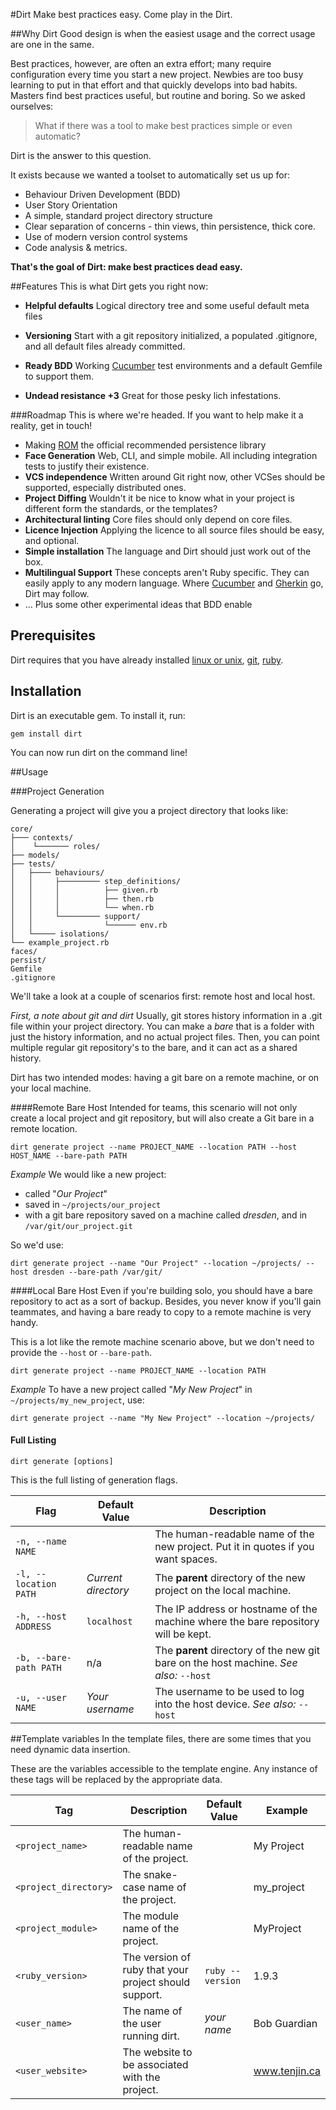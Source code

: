 #Dirt
Make best practices easy. Come play in the Dirt.

##Why Dirt
Good design is when the easiest usage and the correct usage are one in the same. 

Best practices, however, are often an extra effort; many require configuration every time you start a new project.
Newbies are too busy learning to put in that effort and that quickly develops into bad habits. 
Masters find best practices useful, but routine and boring. So we asked ourselves:
 
> What if there was a tool to make best practices simple or even automatic? 

Dirt is the answer to this question.

It exists because we wanted a toolset to automatically set us up for:
 - Behaviour Driven Development (BDD)
 - User Story Orientation
 - A simple, standard project directory structure
 - Clear separation of concerns - thin views, thin persistence, thick core. 
 - Use of modern version control systems 
 - Code analysis & metrics.  
 
**That's the goal of Dirt: make best practices dead easy.** 

##Features
This is what Dirt gets you right now:

 - **Helpful defaults** Logical directory tree and some useful default meta files
 
 - **Versioning** Start with a git repository initialized, a populated .gitignore, and all default files already committed. 
 
 - **Ready BDD** Working [Cucumber](https://github.com/cucumber/cucumber) test environments and a default Gemfile to support them.

 - **Undead resistance +3** Great for those pesky lich infestations.
 
###Roadmap
This is where we're headed. If you want to help make it a reality, get in touch!

 - Making [ROM](rom-rb.org) the official recommended persistence library
 - **Face Generation** Web, CLI, and simple mobile. All including integration tests to justify their existence.  
 - **VCS independence** Written around Git right now, other VCSes should be supported, especially distributed ones. 
 - **Project Diffing** Wouldn't it be nice to know what in your project is different form the standards, or the templates?
 - **Architectural linting** Core files should only depend on core files. 
 - **Licence Injection** Applying the licence to all source files should be easy, and optional.   
 - **Simple installation** The language and Dirt should just work out of the box. 
 - **Multilingual Support** These concepts aren't Ruby specific. They can easily apply to any modern language. Where [Cucumber](https://github.com/cucumber/cucumber) and [Gherkin](https://github.com/cucumber/cucumber/wiki/Gherkin) go, Dirt may follow. 
 - ... Plus some other experimental ideas that BDD enable

## Prerequisites
Dirt requires that you have already installed [linux or unix](http://www.ubuntu.com/), [git](http://git-scm.com/book/en/v2/Getting-Started-Installing-Git), [ruby](https://www.ruby-lang.org/en/documentation/installation/).


## Installation
Dirt is an executable gem. To install it, run:
```
gem install dirt
```

You can now run dirt on the command line!

##Usage

###Project Generation

Generating a project will give you a project directory that looks like:

```
core/
├─── contexts/
│    └─────── roles/
├── models/
├── tests/
│   ├──── behaviours/
│   │     ├───────── step_definitions/
│   │     │          ├── given.rb
│   │     │          ├── then.rb
│   │     │          └── when.rb
│   │     └───────── support/
│   │                └────── env.rb
│   └───── isolations/
└── example_project.rb
faces/
persist/
Gemfile
.gitignore
```

We'll take a look at a couple of scenarios first: remote host and local host. 

*First, a note about git and dirt*
Usually, git stores history information in a .git file within your project directory. You can make a *bare* that is a 
folder with just the history information, and no actual project files. Then, you can point multiple regular git 
repository's to the bare, and it can act as a shared history.   

Dirt has two intended modes: having a git bare on a remote machine, or on your local machine. 

####Remote Bare Host
Intended for teams, this scenario will not only create a local project and git repository, but will also create a 
Git bare in a remote location. 
```
dirt generate project --name PROJECT_NAME --location PATH --host HOST_NAME --bare-path PATH
```

*Example*
We would like a new project:
 - called "*Our Project*"
 - saved in `~/projects/our_project`
 - with a git bare repository saved on a machine called *dresden*, and in `/var/git/our_project.git` 
 
So we'd use:

```
dirt generate project --name "Our Project" --location ~/projects/ --host dresden --bare-path /var/git/ 
```

####Local Bare Host
Even if you're building solo, you should have a bare repository to act as a sort of backup. Besides, you never know if you'll gain 
teammates, and having a bare ready to copy to a remote machine is very handy.   

This is a lot like the remote machine scenario above, but we don't need to provide the `--host` or `--bare-path`.

```
dirt generate project --name PROJECT_NAME --location PATH
```

*Example*
To have a new project called "*My New Project*" in `~/projects/my_new_project`, use:

```
dirt generate project --name "My New Project" --location ~/projects/
```

#### Full Listing
```
dirt generate [options]
```

This is the full listing of generation flags. 

| Flag                   | Default Value       | Description                                                                        |
| ---------------------- | -----------------   | ---------------------------------------------------------------------------------- |
| `-n, --name NAME`      |                     | The human-readable name of the new project. Put it in quotes if you want spaces.   |
| `-l, --location PATH`  | *Current directory* | The **parent** directory of the new project on the local machine.                  |
| `-h, --host ADDRESS`   | `localhost`         | The IP address or hostname of the machine where the bare repository will be kept.  |
| `-b, --bare-path PATH` | n/a                 | The **parent** directory of the new git bare on the host machine. _See also:_ `--host` |
| `-u, --user NAME`      | *Your username*     | The username to be used to log into the host device. _See also:_ `--host`          |

##Template variables
In the template files, there are some times that you need dynamic data insertion. 

These are the variables accessible to the template engine. Any instance of these tags will be replaced by the appropriate data.  

| Tag                   | Description                                           | Default Value              | Example       |
| --------------------- | ----------------------------------------------------- | -------------------------- | ------------- |
| `<project_name>`      | The human-readable name of the project.               |                            | My Project    |
| `<project_directory>` | The snake-case name of the project.                   |                            | my_project    |
| `<project_module>`    | The module name of the project.                       |                            | MyProject     |
| `<ruby_version>`      | The version of ruby that your project should support. | `ruby --version`           | 1.9.3         |
| `<user_name>`         | The name of the user running dirt.                    | _your name_                | Bob Guardian  |
| `<user_website>`      | The website to be associated with the project.        |                            | www.tenjin.ca |

